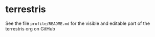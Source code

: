 # terrestris

See the file `profile/README.md` for the visible and editable part of the terrestris org on GitHub

